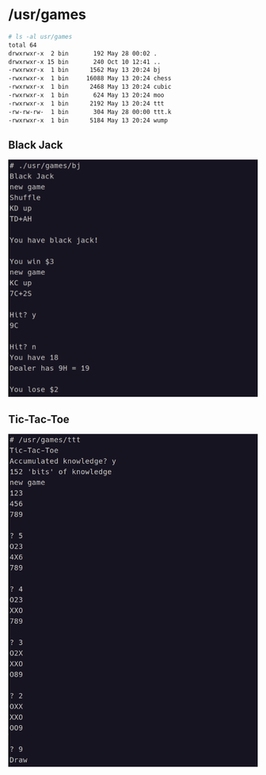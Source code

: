 # /usr/games

```bash
# ls -al usr/games
total 64
drwxrwxr-x  2 bin       192 May 28 00:02 .
drwxrwxr-x 15 bin       240 Oct 10 12:41 ..
-rwxrwxr-x  1 bin      1562 May 13 20:24 bj
-rwxrwxr-x  1 bin     16088 May 13 20:24 chess
-rwxrwxr-x  1 bin      2468 May 13 20:24 cubic
-rwxrwxr-x  1 bin       624 May 13 20:24 moo
-rwxrwxr-x  1 bin      2192 May 13 20:24 ttt
-rw-rw-rw-  1 bin       304 May 28 00:00 ttt.k
-rwxrwxr-x  1 bin      5184 May 13 20:24 wump
```

## Black Jack

![](/images/games/bj.png)

## Tic-Tac-Toe

![](/images/games/ttt.png)
